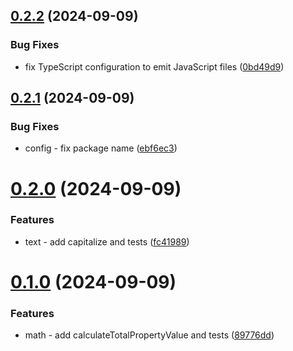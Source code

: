 ## [0.2.2](https://github.com/hijuliancode/elevation-utils/compare/v0.2.1...v0.2.2) (2024-09-09)


### Bug Fixes

* fix TypeScript configuration to emit JavaScript files ([0bd49d9](https://github.com/hijuliancode/elevation-utils/commit/0bd49d96aa871fe53ecd12fe3ea40c9e0caccf73))

## [0.2.1](https://github.com/hijuliancode/elevation-utils/compare/v0.2.0...v0.2.1) (2024-09-09)


### Bug Fixes

* config - fix package name ([ebf6ec3](https://github.com/hijuliancode/elevation-utils/commit/ebf6ec3ca49c7fe379c753a270d14b7b1044e96f))

# [0.2.0](https://github.com/hijuliancode/elevation-utils/compare/v0.1.0...v0.2.0) (2024-09-09)


### Features

* text - add capitalize and tests ([fc41989](https://github.com/hijuliancode/elevation-utils/commit/fc419897378b3e5afe43adac9d635e666f58416e))

# [0.1.0](https://github.com/hijuliancode/elevation-utils/compare/v0.0.0...v0.1.0) (2024-09-09)


### Features

* math - add calculateTotalPropertyValue and tests ([89776dd](https://github.com/hijuliancode/elevation-utils/commit/89776dd72e3e735e71dfa43c111623e06d63c0ff))
